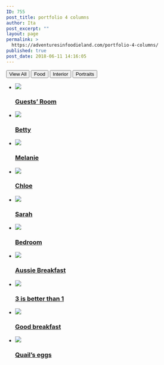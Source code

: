 ```yaml
---
ID: 755
post_title: portfolio 4 columns
author: Ita
post_excerpt: ""
layout: page
permalink: >
  https://adventuresinfoodieland.com/portfolio-4-columns/
published: true
post_date: 2018-06-11 14:16:05
---
```

<button style="color: #000;" class="button is-checked" data-filter="*">View All</button>	<button style="color: #000;" class="button" data-filter=".food">Food</button>	<button style="color: #000;" class="button" data-filter=".interior">Interior</button>	<button style="color: #000;" class="button" data-filter=".portraits">Portraits</button>
<ul class="portfolio_grid" id="portfolio-grid-9842">
 	<li class="cont_masonry_4 element-item interior " data-category="interior ">	<a href="https://sparrowandsnowthemes.com/freyja/demo4/portfolio/guests-room/">
<article class="anima__portfolio">							<img src="https://sparrowandsnowthemes.com/freyja/demo4/wp-content/uploads/2018/06/sparrowandsnow-interior1-500x500.jpg">
<h3 class="title_portfolio__open">Guests’ Room</h3>
</article>
</a><a href="https://sparrowandsnowthemes.com/freyja/demo4/portfolio/guests-room/"></a><a href="https://sparrowandsnowthemes.com/freyja/demo4/portfolio/guests-room/">	</a></li>
 	<li class="cont_masonry_4 element-item portraits " data-category="portraits ">	<a href="https://sparrowandsnowthemes.com/freyja/demo4/portfolio/betty/">
<article class="anima__portfolio">							<img src="https://sparrowandsnowthemes.com/freyja/demo4/wp-content/uploads/2018/06/Betty-500x500.jpg">
<h3 class="title_portfolio__open">Betty</h3>
</article>
</a><a href="https://sparrowandsnowthemes.com/freyja/demo4/portfolio/betty/"></a><a href="https://sparrowandsnowthemes.com/freyja/demo4/portfolio/betty/">	</a></li>
 	<li class="cont_masonry_4 element-item portraits " data-category="portraits ">	<a href="https://sparrowandsnowthemes.com/freyja/demo4/portfolio/melanie/">
<article class="anima__portfolio">							<img src="https://sparrowandsnowthemes.com/freyja/demo4/wp-content/uploads/2018/06/melanie-daveid-500x500.jpg">
<h3 class="title_portfolio__open">Melanie</h3>
</article>
</a><a href="https://sparrowandsnowthemes.com/freyja/demo4/portfolio/melanie/"></a><a href="https://sparrowandsnowthemes.com/freyja/demo4/portfolio/melanie/">	</a></li>
 	<li class="cont_masonry_4 element-item portraits " data-category="portraits ">	<a href="https://sparrowandsnowthemes.com/freyja/demo4/portfolio/chloe/">
<article class="anima__portfolio">							<img src="https://sparrowandsnowthemes.com/freyja/demo4/wp-content/uploads/2018/06/sparrowandsnow-heroheader1-500x500.jpg">
<h3 class="title_portfolio__open">Chloe</h3>
</article>
</a><a href="https://sparrowandsnowthemes.com/freyja/demo4/portfolio/chloe/"></a><a href="https://sparrowandsnowthemes.com/freyja/demo4/portfolio/chloe/">	</a></li>
 	<li class="cont_masonry_4 element-item portraits " data-category="portraits ">	<a href="https://sparrowandsnowthemes.com/freyja/demo4/portfolio/sarah/">
<article class="anima__portfolio">							<img src="https://sparrowandsnowthemes.com/freyja/demo4/wp-content/uploads/2018/05/sparrowandsnow-girl-500x500.jpg">
<h3 class="title_portfolio__open">Sarah</h3>
</article>
</a><a href="https://sparrowandsnowthemes.com/freyja/demo4/portfolio/sarah/"></a><a href="https://sparrowandsnowthemes.com/freyja/demo4/portfolio/sarah/">	</a></li>
 	<li class="cont_masonry_4 element-item food interior " data-category="food interior ">	<a href="https://sparrowandsnowthemes.com/freyja/demo4/portfolio/bedroom/">
<article class="anima__portfolio">							<img src="https://sparrowandsnowthemes.com/freyja/demo4/wp-content/uploads/2018/05/sparrowandsnow-interior-500x500.jpg">
<h3 class="title_portfolio__open">Bedroom</h3>
</article>
</a><a href="https://sparrowandsnowthemes.com/freyja/demo4/portfolio/bedroom/"></a><a href="https://sparrowandsnowthemes.com/freyja/demo4/portfolio/bedroom/">	</a></li>
 	<li class="cont_masonry_4 element-item food " data-category="food ">	<a href="https://sparrowandsnowthemes.com/freyja/demo4/portfolio/aussie-breakfast/">
<article class="anima__portfolio">							<img src="https://sparrowandsnowthemes.com/freyja/demo4/wp-content/uploads/2018/06/sparrowandsnow-fullpost-500x500.jpg">
<h3 class="title_portfolio__open">Aussie Breakfast</h3>
</article>
</a><a href="https://sparrowandsnowthemes.com/freyja/demo4/portfolio/aussie-breakfast/"></a><a href="https://sparrowandsnowthemes.com/freyja/demo4/portfolio/aussie-breakfast/">	</a></li>
 	<li class="cont_masonry_4 element-item food " data-category="food ">	<a href="https://sparrowandsnowthemes.com/freyja/demo4/portfolio/3-is-better-than-1/">
<article class="anima__portfolio">							<img src="https://sparrowandsnowthemes.com/freyja/demo4/wp-content/uploads/2018/06/sparrowandsnow-blackeggs-500x500.jpg">
<h3 class="title_portfolio__open">3 is better than 1</h3>
</article>
</a><a href="https://sparrowandsnowthemes.com/freyja/demo4/portfolio/3-is-better-than-1/"></a><a href="https://sparrowandsnowthemes.com/freyja/demo4/portfolio/3-is-better-than-1/">	</a></li>
 	<li class="cont_masonry_4 element-item food " data-category="food ">	<a href="https://sparrowandsnowthemes.com/freyja/demo4/portfolio/karla-portrait-of-an-artist/">
<article class="anima__portfolio">							<img src="https://sparrowandsnowthemes.com/freyja/demo4/wp-content/uploads/2018/06/sparrowandsnow-eggs-500x500.jpg">
<h3 class="title_portfolio__open">Good breakfast</h3>
</article>
</a><a href="https://sparrowandsnowthemes.com/freyja/demo4/portfolio/karla-portrait-of-an-artist/"></a><a href="https://sparrowandsnowthemes.com/freyja/demo4/portfolio/karla-portrait-of-an-artist/">	</a></li>
 	<li class="cont_masonry_4 element-item food " data-category="food ">	<a href="https://sparrowandsnowthemes.com/freyja/demo4/portfolio/quails-eggs/">
<article class="anima__portfolio">							<img src="https://sparrowandsnowthemes.com/freyja/demo4/wp-content/uploads/2018/05/sparrowsnow-3-500x500.jpg">
<h3 class="title_portfolio__open">Quail’s eggs</h3>
</article>
</a><a href="https://sparrowandsnowthemes.com/freyja/demo4/portfolio/quails-eggs/"></a><a href="https://sparrowandsnowthemes.com/freyja/demo4/portfolio/quails-eggs/">	</a></li>
</ul>